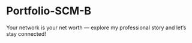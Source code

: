 # Portfolio-SCM-B
Your network is your net worth — explore my professional story and let’s stay connected!

